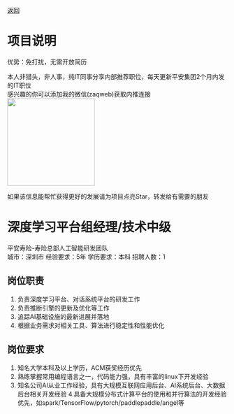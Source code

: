 [返回](../../)

# 项目说明

优势：免打扰，无需开放简历

本人非猎头，非人事，纯IT同事分享内部推荐职位，每天更新平安集团2个月内发的IT职位  
感兴趣的你可以添加我的微信(zaqweb)获取内推连接  
<img src="https://github.com/zaqweb/PA-IT-JOBS/blob/master/WechatICode.jpeg"  height="200" width="200">

如果该信息能帮忙获得更好的发展请为项目点亮Star，转发给有需要的朋友

# 深度学习平台组经理/技术中级
平安寿险-寿险总部人工智能研发团队  
城市：深圳市 经验要求：5年 学历要求：本科  招聘人数：1

## 岗位职责
1. 负责深度学习平台、对话系统平台的研发工作
2. 负责推断引擎的更新及优化等工作
3. 追踪AI基础设施的最新进展并落地
4. 根据业务需求对相关工具、算法进行稳定性和性能优化

## 岗位要求
1. 知名大学本科及以上学历，ACM获奖经历优先
2. 熟练掌握常用编程语言之一，代码能力强，具有丰富的linux下开发经验
3. 知名公司AI从业工作经验，具有大规模互联网应用后台、AI系统后台、大数据后台相关开发经验
4.具备大规模分布式计算平台的使用和并行算法的开发经验优先，如spark/TensorFlow/pytorch/paddlepaddle/angel等




